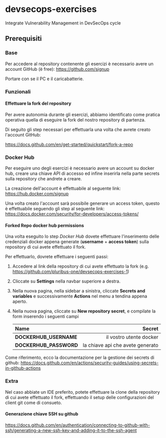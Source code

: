 # devsecops-exercises
Integrate Vulnerability Management in DevSecOps cycle


## Prerequisiti

### Base 
Per accedere al repository contenente gli esercizi è necessario avere un account GitHub (è free):
https://github.com/signup

Portare con se il PC e il caricabatterie.


### Funzionali

#### Effettuare la fork del repository

Per avere autonomia durante gli esercizi, abbiamo identificato come pratica operativa quella di eseguire la fork del nostro repository di partenza.

Di seguito gli step necessari per effettuarla una volta che avrete creato l'account GitHub:

https://docs.github.com/en/get-started/quickstart/fork-a-repo


### Docker Hub

Per eseguire uno degli esercizi è necessario avere un account su docker hub, creare una chiave API di accesso ed infine inserirla nella parte secrets sulla repository che andrete a creare.

La creazione dell'account è effettuabile al seguente link:
https://hub.docker.com/signup


Una volta creato l'account sarà possibile generare un access token, questo è effettuabile seguendo gli step al seguente link:
https://docs.docker.com/security/for-developers/access-tokens/


#### Forked Repo docker hub permissions

Una volta eseguito lo step *Docker Hub* dovete effettuare l'inserimento delle credenziali docker appena generate (**username** + **access token**) sulla repository di cui avete effettuato il fork.

Per effettuarlo, dovrete effettuare i seguenti passi:
1. Accedere al link della repository di cui avete effettuato la fork (e.g. https://github.com/pluribus-one/devsecops-exercises-1)
2. Cliccate su **Settings** nella navbar superiore a destra.
3. Nella nuova pagina, nella sidebar a sinistra, cliccate **Secrets and variables** e successivamente **Actions** nel menu a tendina appena aperto.
4. Nella nuova pagina, cliccate su **New repository secret**, e compilate la form inserendo i seguenti campi


    | Name | Secret |
    | :---|---:|
    | **DOCKERHUB_USERNAME** | il vostro utente docker |
    | **DOCKERHUB_PASSWORD**   | la chiave api che avete generato |


Come riferimento, ecco la documentazione per la gestione dei secrets di github: https://docs.github.com/en/actions/security-guides/using-secrets-in-github-actions



### Extra

Nel caso abbiate un IDE preferito, potete effettuare la clone della repository di cui avete effettuato il fork, effettuando il setup delle configurazioni del client git come di consueto.

#### Generazione chiave SSH su github
https://docs.github.com/en/authentication/connecting-to-github-with-ssh/generating-a-new-ssh-key-and-adding-it-to-the-ssh-agent
